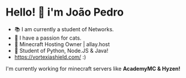 # Hello! 👋 i'm João Pedro

- 📚 I am currently a student of Networks.
- 💖 I have a passion for cats.
- 🎉 Minecraft Hosting Owner | allay.host
- 🔭 Student of Python, Node.JS & Java!
- https://vortexiashield.com/ :)

I'm currently working for minecraft servers like **AcademyMC & Hyzen!**
